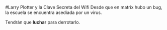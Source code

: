 #Larry Plotter y la Clave Secreta del Wifi
Desde que en matrix hubo un bug, la escuela se encuentra asediada por un virus.

Tendrán que **luchar** para derrotarlo.


